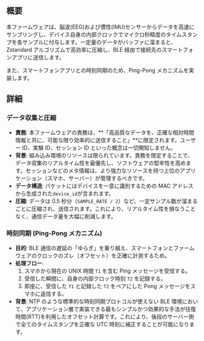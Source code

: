 ﻿---
service_name: "Firmware (ESP32)"
description: "生体センサーデータの計測、タイムスタンプ付与、圧縮、およびBLE経由での送信を行う組み込みソフトウェア。"
inputs:
  - source: "物理センサー (ADC, MPU6050)"
    data_format: "アナログ/デジタル信号"
    schema: "N/A"
  - source: "スマートフォンアプリ (BLE)"
    data_format: "BLE Write (Ping for Time Sync)"
    schema: "{ T1: uint64_t }"
outputs:
  - target: "スマートフォンアプリ (BLE)"
    data_format: "BLE Notify (Compressed Sensor Data)"
    schema: "Zstandard圧縮されたバイナリデータ"
  - target: "スマートフォンアプリ (BLE)"
    data_format: "BLE Notify (Pong for Time Sync)"
    schema: "{ T1: uint64_t, T2: uint64_t }"
---

## 概要

本ファームウェアは、脳波(EEG)および慣性(IMU)センサーからデータを高速にサンプリングし、デバイス自身の内部クロックでマイクロ秒精度のタイムスタンプを各サンプルに付与します。一定量のデータがバッファに溜まると、Zstandard アルゴリズムで高効率に圧縮し、BLE 経由で接続先のスマートフォンアプリに送信します。

また、スマートフォンアプリとの時刻同期のため、Ping-Pong メカニズムを実装します。

## 詳細

### データ収集と圧縮

- **責務**: 本ファームウェアの責務は、**「高品質なデータを、正確な相対時間情報と共に、可能な限り効率的に送信すること」**に限定されます。ユーザー ID、実験 ID、セッション ID といった概念は一切関知しません。
- **背景**: 組み込み環境のリソースは限られています。責務を限定することで、データ収集のリアルタイム性を最優先し、ソフトウェアの堅牢性を高めます。セッションなどのメタ情報は、より強力なリソースを持つ上位のアプリケーション（スマホ、サーバー）が管理するべきです。
- **データ構造**: パケットにはデバイスを一意に識別するための MAC アドレスから生成された`device_id`が含まれます。
- **圧縮**: データは 0.5 秒分（`SAMPLE_RATE / 2`）など、一定サンプル数が溜まるごとに圧縮され、送信されます。これにより、リアルタイム性を損なうことなく、通信データ量を大幅に削減します。

### 時刻同期 (Ping-Pong メカニズム)

- **目的**: BLE 通信の遅延の「ゆらぎ」を乗り越え、スマートフォンとファームウェアのクロックのズレ（オフセット）を正確に計測するため。
- **処理フロー**:
  1.  スマホから現在の UNIX 時間 `T1` を含む Ping メッセージを受信する。
  2.  受信した瞬間に、自身の内部クロック時刻 `T2` を記録する。
  3.  即座に、受信した `T1` と記録した `T2` をペアにした Pong メッセージをスマホに返信する。
- **背景**: NTP のような標準的な時刻同期プロトコルが使えない BLE 環境において、アプリケーション層で実装できる最もシンプルかつ効果的な手法が往復時間(RTT)を利用したオフセット計算です。これにより、後段のサーバー側で全てのタイムスタンプを正確な UTC 時刻に補正することが可能になります。
